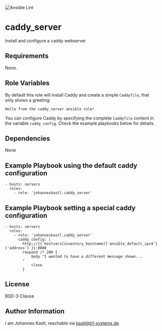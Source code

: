 ![Ansible Lint](https://github.com/johanneskastl/ansible-role-caddy_server/workflows/Ansible%20Lint/badge.svg)

caddy_server
=========

Install and configure a caddy webserver

Requirements
------------

None.

Role Variables
--------------

By default this role will install Caddy and create a simple `Caddyfile`, that
only shows a greeting:

```
Hello from the caddy_server ansible role!
```

You can configure Caddy by specifying the complete `Caddyfile` content in the
variable `caddy_config`. Check the example playbooks below for details.

Dependencies
------------

None

Example Playbook using the default caddy configuration
----------------

    - hosts: servers
      roles:
        - role: 'johanneskastl.caddy_server'

Example Playbook setting a special caddy configuration
----------------

    - hosts: servers
      roles:
        - role: 'johanneskastl.caddy_server'
          caddy_config: |
            http://{{ hostvars[inventory_hostname]['ansible_default_ipv4']['address'] }}:8080
            respond /* 200 {
                body "I wanted to have a different message shown...
            "
                close
            }

License
-------

BSD-3-Clause

Author Information
------------------

I am Johannes Kastl, reachable via kastl@b1-systems.de.
